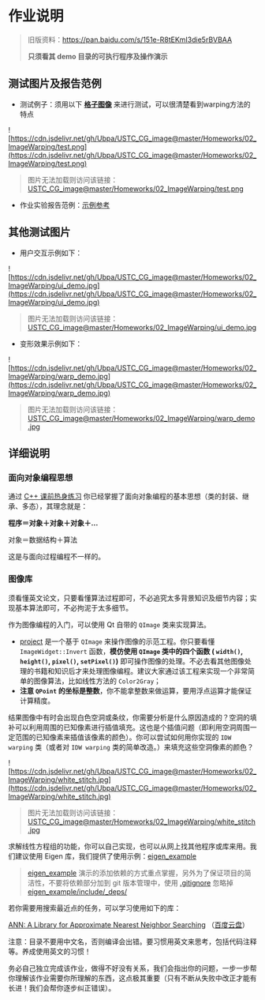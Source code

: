 # 作业说明

> 旧版资料：https://pan.baidu.com/s/151e-R8tEKmI3die5rBVBAA
>
> **只须看其 demo 目录的可执行程序及操作演示** 

## 测试图片及报告范例

- 测试例子：须用以下 [**格子图像**](../project/data/test.png) 来进行测试，可以很清楚看到warping方法的特点

![https://cdn.jsdelivr.net/gh/Ubpa/USTC_CG_image@master/Homeworks/02_ImageWarping/test.png](https://cdn.jsdelivr.net/gh/Ubpa/USTC_CG_image@master/Homeworks/02_ImageWarping/test.png)

> 图片无法加载则访问该链接：[USTC_CG_image@master/Homeworks/02_ImageWarping/test.png](https://cdn.jsdelivr.net/gh/Ubpa/USTC_CG_image@master/Homeworks/02_ImageWarping/test.png) 

- 作业实验报告范例：[示例参考](http://pan.baidu.com/s/1i3mi2yT) 

## 其他测试图片

- 用户交互示例如下：

![https://cdn.jsdelivr.net/gh/Ubpa/USTC_CG_image@master/Homeworks/02_ImageWarping/ui_demo.jpg](https://cdn.jsdelivr.net/gh/Ubpa/USTC_CG_image@master/Homeworks/02_ImageWarping/ui_demo.jpg)

> 图片无法加载则访问该链接：[USTC_CG_image@master/Homeworks/02_ImageWarping/ui_demo.jpg](https://cdn.jsdelivr.net/gh/Ubpa/USTC_CG_image@master/Homeworks/02_ImageWarping/ui_demo.jpg) 

- 变形效果示例如下：

![https://cdn.jsdelivr.net/gh/Ubpa/USTC_CG_image@master/Homeworks/02_ImageWarping/warp_demo.jpg](https://cdn.jsdelivr.net/gh/Ubpa/USTC_CG_image@master/Homeworks/02_ImageWarping/warp_demo.jpg)

> 图片无法加载则访问该链接：[USTC_CG_image@master/Homeworks/02_ImageWarping/warp_demo.jpg](https://cdn.jsdelivr.net/gh/Ubpa/USTC_CG_image@master/Homeworks/02_ImageWarping/warp_demo.jpg) 


## 详细说明

### 面向对象编程思想

通过 [C++ 课前热身练习](../../0_CppPratices) 你已经掌握了面向对象编程的基本思想（类的封装、继承、多态），其理念就是：

**程序＝对象＋对象＋对象＋…** 

对象＝数据结构＋算法

这是与面向过程编程不一样的。

### 图像库

须看懂英文论文，只要看懂算法过程即可，不必追究太多背景知识及细节内容；实现基本算法即可，不必拘泥于太多细节。

作为图像编程的入门，可以使用 Qt 自带的 `QImage` 类来实现算法。

- [project](../project) 是一个基于 `QImage` 来操作图像的示范工程。你只要看懂 `ImageWidget::Invert` 函数，**模仿使用 `QImage` 类中的四个函数 ( `width()`, `height()`, `pixel()`, `setPixel()`)** 即可操作图像的处理。不必去看其他图像处理的书籍和知识后才来处理图像编程。建议大家通过该工程来实现一个非常简单的图像算法，比如线性方法的 `Color2Gray`；
- **注意 `QPoint` 的坐标是整数**，你不能拿整数来做运算，要用浮点运算才能保证计算精度。

结果图像中有时会出现白色空洞或条纹，你需要分析是什么原因造成的？空洞的填补可以利用周围的已知像素进行插值填充。这也是个插值问题（即利用空洞周围一定范围的已知像素来插值该像素的颜色）。你可以尝试如何用你实现的 `IDW warping` 类（或者对 `IDW warping` 类的简单改造。）来填充这些空洞像素的颜色？

![https://cdn.jsdelivr.net/gh/Ubpa/USTC_CG_image@master/Homeworks/02_ImageWarping/white_stitch.jpg](https://cdn.jsdelivr.net/gh/Ubpa/USTC_CG_image@master/Homeworks/02_ImageWarping/white_stitch.jpg)

> 图片无法加载则访问该链接：[USTC_CG_image@master/Homeworks/02_ImageWarping/white_stitch.jpg](https://cdn.jsdelivr.net/gh/Ubpa/USTC_CG_image@master/Homeworks/02_ImageWarping/white_stitch.jpg) 

求解线性方程组的功能，你可以自己实现，也可以从网上找其他程序或库来用。我们建议使用 Eigen 库，我们提供了使用示例：[eigen_example](eigen_example/) 

> [eigen_example](eigen_example/) 演示的添加依赖的方式重点掌握，另外为了保证项目的简洁性，不要将依赖部分加到 git 版本管理中，使用 [.gitignore](../../../.gitignore) 忽略掉 [eigen_example/include/_deps/](eigen_example/include/_deps/) 

若你需要用搜索最近点的任务，可以学习使用如下的库：

[ANN: A Library for Approximate Nearest Neighbor Searching](http://www.cs.umd.edu/~mount/ANN/) （[百度云盘](http://pan.baidu.com/s/1EMZqm)）

注意：目录不要用中文名，否则编译会出错。要习惯用英文来思考，包括代码注释等。养成使用英文的习惯！

务必自己独立完成该作业，做得不好没有关系，我们会指出你的问题，一步一步帮你理解该作业需要你所理解的东西，这点极其重要（只有不断从失败中改正才能有长进！我们会帮你逐步纠正错误）。

